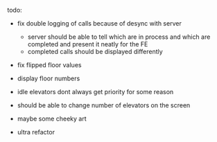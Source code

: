 todo:
- fix double logging of calls because of desync with server
    - server should be able to tell which are in process and which are completed and present it neatly for the FE
    - completed calls should be displayed differently

- fix flipped floor values

- display floor numbers

- idle elevators dont always get priority for some reason

- should be able to change number of elevators on the screen

- maybe some cheeky art

- ultra refactor
